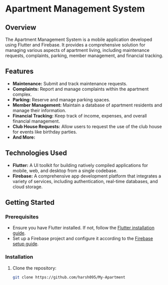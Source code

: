 # Apartment Management System

## Overview

The Apartment Management System is a mobile application developed using Flutter and Firebase. It provides a comprehensive solution for managing various aspects of apartment living, including maintenance requests, complaints, parking, member management, and financial tracking.

## Features

- **Maintenance:** Submit and track maintenance requests.
- **Complaints:** Report and manage complaints within the apartment complex.
- **Parking:** Reserve and manage parking spaces.
- **Member Management:** Maintain a database of apartment residents and manage their information.
- **Financial Tracking:** Keep track of income, expenses, and overall financial management.
- **Club House Requests:** Allow users to request the use of the club house for events like birthday parties.
- **And More:** 


## Technologies Used

- **Flutter:** A UI toolkit for building natively compiled applications for mobile, web, and desktop from a single codebase.
- **Firebase:** A comprehensive app development platform that integrates a variety of services, including authentication, real-time databases, and cloud storage.

## Getting Started

### Prerequisites

- Ensure you have Flutter installed. If not, follow the [Flutter installation guide](https://flutter.dev/docs/get-started/install).
- Set up a Firebase project and configure it according to the [Firebase setup guide](https://firebase.google.com/docs/flutter/setup).

### Installation

1. Clone the repository:

   ```bash
   git clone https://github.com/harsh095/My-Apartment
